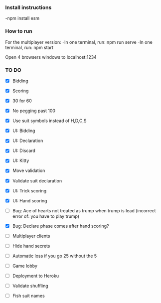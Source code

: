 ### Install instructions

-npm install esm

### How to run

For the multiplayer version:
-In one terminal, run: npm run serve
-In one terminal, run: npm start

Open 4 browsers windows to localhost:1234

### TO DO

- [x] Bidding
- [x] Scoring
- [x] 30 for 60
- [x] No pegging past 100
- [x] Use suit symbols instead of H,D,C,S
- [x] UI: Bidding
- [x] UI: Declaration
- [x] UI: Discard
- [x] UI: Kitty
- [x] Move validation
- [x] Validate suit declaration
- [x] UI: Trick scoring
- [x] UI: Hand scoring
- [ ] Bug: Ace of hearts not treated as trump when trump is lead (incorrect error of: you have to play trump)
- [x] Bug: Declare phase comes after hand scoring?
- [ ] Multiplayer clients
- [ ] Hide hand secrets
- [ ] Automatic loss if you go 25 without the 5
- [ ] Game lobby
- [ ] Deployment to Heroku
- [ ] Validate shuffling
- [ ] Fish suit names


